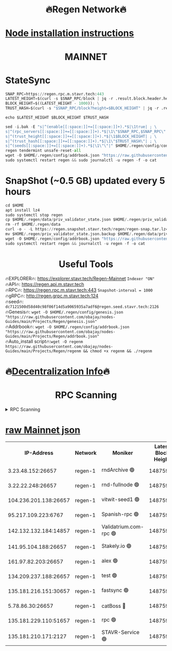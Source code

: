 <h1 align="center"> 🔥Regen Network🔥</h1>

[Node installation instructions](https://github.com/obajay/nodes-Guides/tree/main/Projects/Regen)
=
<h1 align="center"> MAINNET</h1>

# StateSync
```python
SNAP_RPC=https://regen.rpc.m.stavr.tech:443
LATEST_HEIGHT=$(curl -s $SNAP_RPC/block | jq -r .result.block.header.height); \
BLOCK_HEIGHT=$((LATEST_HEIGHT - 1000)); \
TRUST_HASH=$(curl -s "$SNAP_RPC/block?height=$BLOCK_HEIGHT" | jq -r .result.block_id.hash)

echo $LATEST_HEIGHT $BLOCK_HEIGHT $TRUST_HASH

sed -i.bak -E "s|^(enable[[:space:]]+=[[:space:]]+).*$|\1true| ; \
s|^(rpc_servers[[:space:]]+=[[:space:]]+).*$|\1\"$SNAP_RPC,$SNAP_RPC\"| ; \
s|^(trust_height[[:space:]]+=[[:space:]]+).*$|\1$BLOCK_HEIGHT| ; \
s|^(trust_hash[[:space:]]+=[[:space:]]+).*$|\1\"$TRUST_HASH\"| ; \
s|^(seeds[[:space:]]+=[[:space:]]+).*$|\1\"\"|" $HOME/.regen/config/config.toml
regen tendermint unsafe-reset-all
wget -O $HOME/.regen/config/addrbook.json "https://raw.githubusercontent.com/obajay/nodes-Guides/main/Projects/Regen/addrbook.json"
sudo systemctl restart regen && sudo journalctl -u regen -f -o cat
```
# SnapShot (~0.5 GB) updated every 5 hours
```python
cd $HOME
apt install lz4
sudo systemctl stop regen
cp $HOME/.regen/data/priv_validator_state.json $HOME/.regen/priv_validator_state.json.backup
rm -rf $HOME/.regen/data
curl -o - -L https://regen.snapshot.stavr.tech/regen/regen-snap.tar.lz4 | lz4 -c -d - | tar -x -C $HOME/.regen --strip-components 2
mv $HOME/.regen/priv_validator_state.json.backup $HOME/.regen/data/priv_validator_state.json
wget -O $HOME/.regen/config/addrbook.json "https://raw.githubusercontent.com/obajay/nodes-Guides/main/Projects/Regen/addrbook.json"
sudo systemctl restart regen && journalctl -u regen -f -o cat
```

 <h1 align="center"> Useful Tools</h1>

🔥EXPLORER🔥:     https://explorer.stavr.tech/Regen-Mainnet        `Indexer "ON"` \
🔥API🔥:          https://regen.api.m.stavr.tech \
🔥RPC🔥:          https://regen.rpc.m.stavr.tech:443              `Snapshot-interval = 1000` \
🔥gRPC🔥:         http://regen.grpc.m.stavr.tech:124 \
🔥seed🔥:      `dc7121500d58d40c98f06f14d5a9065935a7adf6@regen.seed.stavr.tech:2126` \
🔥Genesis🔥:   `wget -O $HOME/.regen/config/genesis.json "https://raw.githubusercontent.com/obajay/nodes-Guides/main/Projects/Regen/genesis.json"` \
🔥Addrbook🔥:  `wget -O $HOME/.regen/config/addrbook.json "https://raw.githubusercontent.com/obajay/nodes-Guides/main/Projects/Regen/addrbook.json"` \
🔥Auto_install script🔥:`wget -O regenm https://raw.githubusercontent.com/obajay/nodes-Guides/main/Projects/Regen/regenm && chmod +x regenm && ./regenm`

🔥[Decentralization Info](https://github.com/obajay/StateSync-snapshots/tree/main/Projects/Regen/Decentralization)🔥
=
<h1 align="center"> RPC Scanning</h1>

<details>
<summary>RPC Scanning</summary>

<h2 align="center"> We scan nodes in real time every 4 hours. And we provide the final result of RPC endpoints.
We cannot influence the operation of these nodes in any way. </h2>


```python
If Voting Power is higher than 0 --> then the Node is a validator of the network and may be subject to attack and be a potential threat to the chain.
```
```python
We marked such validators with a red symbol
```

</details>

[raw Mainnet json](https://rpc-check.regenm.stavr.tech/regenm/rpc-regenm-result.json)
=


<table><tr><th>IP-Address</th><th>Network</th><th>Moniker</th><th>Latest Block Height</th><th>Earliest Block Height</th><th>Catching Up</th><th>Tx Index</th><th>Voting Power</th><th>Scan Time</th></tr><tr><td>3.23.48.152:26657</td><td>regen-1</td><td>rndArchive 🟢</td><td>14875933</td><td>1</td><td>False</td><td>on</td><td>0</td><td>2024-02-27T01:09:17.711859889UTC</td></tr><tr><td>3.22.22.248:26657</td><td>regen-1</td><td>rnd-fullnode 🟢</td><td>14875932</td><td>4134001</td><td>False</td><td>on</td><td>0</td><td>2024-02-27T01:09:15.035550088UTC</td></tr><tr><td>104.236.201.138:26657</td><td>regen-1</td><td>vitwit-seed1 🟢</td><td>14875927</td><td>8943001</td><td>False</td><td>on</td><td>0</td><td>2024-02-27T01:08:47.087118221UTC</td></tr><tr><td>95.217.109.223:6767</td><td>regen-1</td><td>Spanish-rpc 🟢</td><td>14875936</td><td>10068001</td><td>False</td><td>on</td><td>0</td><td>2024-02-27T01:09:35.278314983UTC</td></tr><tr><td>142.132.132.184:14857</td><td>regen-1</td><td>Validatrium.com-rpc 🟢</td><td>14875936</td><td>11175001</td><td>False</td><td>on</td><td>0</td><td>2024-02-27T01:09:37.526748626UTC</td></tr><tr><td>141.95.104.188:26657</td><td>regen-1</td><td>Stakely.io 🟢</td><td>14875930</td><td>13442501</td><td>False</td><td>on</td><td>0</td><td>2024-02-27T01:09:04.140371879UTC</td></tr><tr><td>161.97.82.203:26657</td><td>regen-1</td><td>alex 🟢</td><td>14875934</td><td>13992001</td><td>False</td><td>on</td><td>0</td><td>2024-02-27T01:09:24.710695519UTC</td></tr><tr><td>134.209.237.188:26657</td><td>regen-1</td><td>test 🟢</td><td>14875938</td><td>13992001</td><td>False</td><td>on</td><td>0</td><td>2024-02-27T01:09:50.087246305UTC</td></tr><tr><td>135.181.216.151:30657</td><td>regen-1</td><td>fastsync 🟢</td><td>14875934</td><td>14457001</td><td>False</td><td>off</td><td>0</td><td>2024-02-27T01:09:24.394304829UTC</td></tr><tr><td>5.78.86.30:26657</td><td>regen-1</td><td>catBoss 🔴</td><td>14875940</td><td>14797001</td><td>False</td><td>on</td><td>9081997533</td><td>2024-02-27T01:09:59.160799517UTC</td></tr><tr><td>135.181.229.110:51657</td><td>regen-1</td><td>rpc 🟢</td><td>14875930</td><td>14844001</td><td>False</td><td>on</td><td>0</td><td>2024-02-27T01:09:01.785829798UTC</td></tr><tr><td>135.181.210.171:2127</td><td>regen-1</td><td>STAVR-Service 🟢</td><td>14875940</td><td>14874001</td><td>False</td><td>on</td><td>0</td><td>2024-02-27T01:10:03.539035692UTC</td></tr></table>